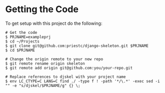 # Getting the Code

To get setup with this project do the following:
    
    # Get the code
    $ PRJNAME=exampleprj
    $ cd ~/Projects
    $ git clone git@github.com:priestc/django-skeleton.git $PRJNAME
    $ cd $PRJNAME
    
    # Change the origin remote to your new repo
    $ git remote rename origin skeleton
    $ git remote add origin git@github.com:you/your-repo.git
    
    # Replace references to djskel with your project name
    $ env LC_CTYPE=C LANG=C find ./ -type f ! -path '*/\.*' -exec sed -i "" -e "s/djskel/$PRJNAME/g" {} \;
    
    